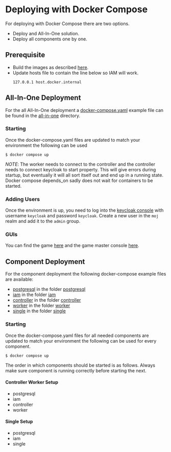 # Deploying with Docker Compose
For deploying with Docker Compose there are two options.

* Deploy and All-In-One solution.
* Deploy all components one by one.

## Prerequisite

* Build the images as described [here](../../../README.md#building-containers).
* Update hosts file to contain the line below so IAM will work.
  ```
  127.0.0.1 host.docker.internal
  ```

## All-In-One Deployment
For the all All-In-One deployment a [docker-compose.yaml](all-in-one/docker-compose.yaml) example file can be found in 
the [all-in-one](all-in-one) directory.

### Starting
Once the docker-compose.yaml files are updated to match your environment the following can be used

```shell
$ docker compose up
```

*NOTE*: The worker needs to connect to the controller and the controller needs to connect keycloak to start property. This will
give errors during startup, but eventually it will all sort itself out and end up in a running state. Docker compose
depends_on sadly does not wait for containers to be started.

### Adding Users
Once the environment is up, you need to log into the [keycloak console](http://host.docker.internal:8888) with
username `keycloak` and password `keycloak`. Create a new user in the `moj` realm and add it to the `admin` group.

### GUIs
You can find the game [here](http://localhost:8080) and the game master console [here](http://localhost:8080/control).

## Component Deployment 
For the component deployment the following docker-compose example files are available:

* [postgresql](postgresql/docker-compose.yaml) in the folder [postgresql](postgresql)
* [iam](iam/docker-compose.yaml) in the folder [iam](iam)
* [controller](controller/docker-compose.yaml) in the folder [controller](controller)
* [worker](worker/docker-compose.yaml) in the folder [worker](worker)
* [single](single/docker-compose.yaml) in the folder [single](single)

### Starting
Once the docker-compose.yaml files for all needed components are updated to match your environment the following can be 
used for every component.

```shell
$ docker compose up
```
The order in which components should be started is as follows. Always make sure component is running correctly before
starting the next.

#### Controller Worker Setup

* postgresql
* iam
* controller
* worker

#### Single Setup

* postgresql
* iam
* single

